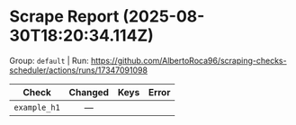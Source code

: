 # Scrape Report (2025-08-30T18:20:34.114Z)

Group: `default`  |  Run: https://github.com/AlbertoRoca96/scraping-checks-scheduler/actions/runs/17347091098

| Check | Changed | Keys | Error |
|---|:---:|:--|:--|
| `example_h1` | — |  |  |
